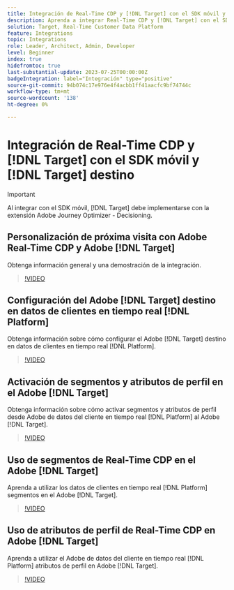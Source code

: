 ```yaml
---
title: Integración de Real-Time CDP y [!DNL Target] con el SDK móvil y [!DNL Target] destino
description: Aprenda a integrar Real-Time CDP y [!DNL Target] con el SDK móvil y [!DNL Target] destino.
solution: Target, Real-Time Customer Data Platform
feature: Integrations
topic: Integrations
role: Leader, Architect, Admin, Developer
level: Beginner
index: true
hidefromtoc: true
last-substantial-update: 2023-07-25T00:00:00Z
badgeIntegration: label="Integración" type="positive"
source-git-commit: 94b074c17e976e4f4acbb1ff41aacfc9bf74744c
workflow-type: tm+mt
source-wordcount: '138'
ht-degree: 0%

---
```



# Integración de Real-Time CDP y [!DNL Target] con el SDK móvil y [!DNL Target] destino

>[!IMPORTANT]
>
>Al integrar con el SDK móvil, [!DNL Target] debe implementarse con la extensión Adobe Journey Optimizer - Decisioning.

## Personalización de próxima visita con Adobe Real-Time CDP y Adobe [!DNL Target]

Obtenga información general y una demostración de la integración.

>[!VIDEO](https://video.tv.adobe.com/v/340091?quality=12&learn=on)


## Configuración del Adobe [!DNL Target] destino en datos de clientes en tiempo real [!DNL Platform]

Obtenga información sobre cómo configurar el Adobe [!DNL Target] destino en datos de clientes en tiempo real [!DNL Platform].

>[!VIDEO](https://video.tv.adobe.com/v/3418799/?learn=on)

## Activación de segmentos y atributos de perfil en el Adobe [!DNL Target]

Obtenga información sobre cómo activar segmentos y atributos de perfil desde Adobe de datos del cliente en tiempo real [!DNL Platform] al Adobe [!DNL Target].

>[!VIDEO](https://video.tv.adobe.com/v/3419036/?learn=on)

## Uso de segmentos de Real-Time CDP en el Adobe [!DNL Target]

Aprenda a utilizar los datos de clientes en tiempo real [!DNL Platform] segmentos en el Adobe [!DNL Target].

>[!VIDEO](https://video.tv.adobe.com/v/3419149/?learn=on)

## Uso de atributos de perfil de Real-Time CDP en Adobe [!DNL Target]

Aprenda a utilizar el Adobe de datos del cliente en tiempo real [!DNL Platform] atributos de perfil en Adobe [!DNL Target].

>[!VIDEO](https://video.tv.adobe.com/v/3419318/?learn=on)

